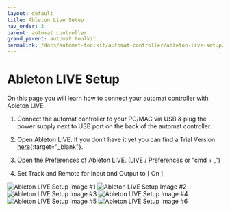 ```yaml
---
layout: default
title: Ableton Live Setup
nav_order: 3
parent: automat controller
grand_parent: automat toolkit
permalink: /docs/automat-toolkit/automat-controller/ableton-live-setup/
---
```


# Ableton LIVE Setup

On this page you will learn how to connect your automat controller with Ableton LIVE.

1. Connect the automat controller to your PC/MAC via USB & plug the power supply next to USB port on the back of the automat controller.

2. Open Ableton LIVE. If you don’t have it yet you can find a Trial Version [here](https://www.ableton.com/en/trial/){:target="_blank"}.

3. Open the Preferences of Ableton LIVE. (LIVE / Preferences or “cmd + ,”)

4. Set Track and Remote for Input and Output to [ On ]

![Ableton LIVE Setup Image #1](../../images/automat-ableton-live-setup_001.png)
![Ableton LIVE Setup Image #2](../../images/automat-ableton-live-setup_002.png)
![Ableton LIVE Setup Image #3](../../images/automat-ableton-live-setup_003.png)
![Ableton LIVE Setup Image #4](../../images/automat-ableton-live-setup_004.png)
![Ableton LIVE Setup Image #5](../../images/automat-ableton-live-setup_005.png)
![Ableton LIVE Setup Image #6](../../images/automat-ableton-live-setup_006.png)